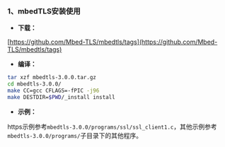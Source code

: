 ### 1、mbedTLS安装使用

- **下载：**

[https://github.com/Mbed-TLS/mbedtls/tags](https://github.com/Mbed-TLS/mbedtls/tags)

- **编译：**

```bash
tar xzf mbedtls-3.0.0.tar.gz
cd mbedtls-3.0.0/
make CC=gcc CFLAGS=-fPIC -j96
make DESTDIR=$PWD/_install install
```

- **示例：**

https示例参考`mbedtls-3.0.0/programs/ssl/ssl_client1.c`，其他示例参考`mbedtls-3.0.0/programs/`子目录下的其他程序。